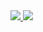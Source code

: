 
<a href="">
  <img src="https://github-readme-stats.vercel.app/api?username=isBreno&theme=dracula" />
  <img src="https://github-readme-stats.vercel.app/api?username=isBreno&theme=dracula" />
 </a>
